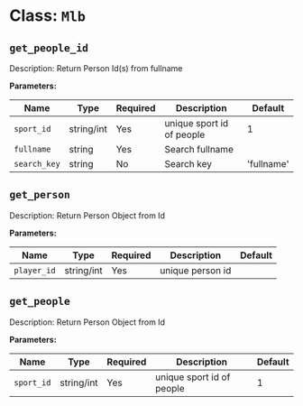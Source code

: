 Class: `Mlb`
===================

`get_people_id`
----------

Description: Return Person Id(s) from fullname

**Parameters:**


| Name       | Type      | Required | Description                         | Default
| ---------- | --------- | -------- | ----------------------------------- | -------
| `sport_id`  | string/int| Yes      | unique sport id of people | 1
| `fullname`   | string| Yes       | Search fullname | 
| `search_key` | string| No     | Search key | 'fullname'

`get_person`
----------

Description: Return Person Object from Id

**Parameters:**


| Name       | Type      | Required | Description                         | Default
| ---------- | --------- | -------- | ----------------------------------- | -------
| `player_id`  | string/int| Yes      | unique person id | 

`get_people`
----------

Description: Return Person Object from Id

**Parameters:**


| Name       | Type      | Required | Description                         | Default
| ---------- | --------- | -------- | ----------------------------------- | -------
| `sport_id`  | string/int| Yes      | unique sport id of people | 1